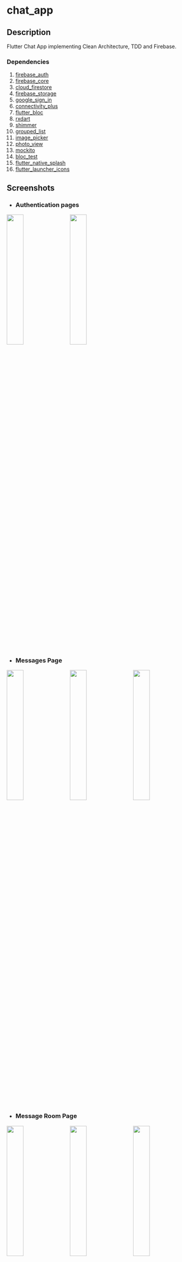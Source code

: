 # chat_app


## Description

Flutter Chat App implementing Clean Architecture, TDD and Firebase. 


### Dependencies


1. [firebase_auth](https://pub.dev/packages/firebase_auth)
1. [firebase_core](https://pub.dev/packages/firebase_core)
1. [cloud_firestore](https://pub.dev/packages/cloud_firestore)
1. [firebase_storage](https://pub.dev/packages/firebase_storage)
1. [google_sign_in](https://pub.dev/packages/google_sign_in)
1. [connectivity_plus](https://pub.dev/packages/connectivity_plus)
1. [flutter_bloc](https://pub.dev/packages/flutter_bloc)
1. [rxdart](https://pub.dev/packages/rxdart)
1. [shimmer](https://pub.dev/packages/shimmer)
1. [grouped_list](https://pub.dev/packages/grouped_list)
1. [image_picker](https://pub.dev/packages/image_picker)
1. [photo_view](https://pub.dev/packages/photo_view)
1. [mockito](https://pub.dev/packages/mockito)
1. [bloc_test](https://pub.dev/packages/bloc_test)
1. [flutter_native_splash](https://pub.dev/packages/flutter_native_splash)
1. [flutter_launcher_icons](https://pub.dev/packages/flutter_launcher_icons)






## Screenshots

* ### Authentication pages

<img src="https://user-images.githubusercontent.com/108250774/213899518-3bb8a05f-8059-43af-ab5a-7a3029f32a26.jpg?raw=false" width="30%"> &nbsp;&nbsp;&nbsp;
<img src="https://user-images.githubusercontent.com/108250774/213899520-c338c854-d565-435f-aed3-d3bcfda4806e.jpg?raw=false" width="30%">



* ### Messages Page

<img src="https://user-images.githubusercontent.com/108250774/213899536-a5d1d412-c65c-4ead-8388-4a506f4dc51d.jpg?raw=false" width="30%"> &nbsp;&nbsp;&nbsp;
<img src="https://user-images.githubusercontent.com/108250774/213899543-7b1e78c6-1430-461c-b6c6-419ab20c7b45.jpg?raw=false" width="30%"> &nbsp;&nbsp;&nbsp;
<img src="https://user-images.githubusercontent.com/108250774/213899544-4375e990-9655-4f28-9bf4-16d920e92998.jpg?raw=false" width="30%">



* ### Message Room Page

<img src="https://user-images.githubusercontent.com/108250774/213899531-588ef11f-d638-43e3-8f5b-0b14f19efc14.jpg?raw=false" width="30%"> &nbsp;&nbsp;&nbsp;
<img src="https://user-images.githubusercontent.com/108250774/213899522-642801f5-8baf-4326-b2fb-c44a559f52b4.jpg?raw=false" width="30%"> &nbsp;&nbsp;&nbsp;
<img src="https://user-images.githubusercontent.com/108250774/213899523-99994a26-c7ed-4222-a503-f40c6213fab2.jpg?raw=false" width="30%">



* ### Send Image Message

<img src="https://user-images.githubusercontent.com/108250774/213899528-2e155a8b-b9eb-4e39-aab3-9140191d3afc.jpg?raw=false" width="30%"> &nbsp;&nbsp;&nbsp;
<img src="https://user-images.githubusercontent.com/108250774/213899526-823143bc-0892-4275-849d-7b418a139efb.jpg?raw=false" width="30%">



* ### Friends Page

<img src="https://user-images.githubusercontent.com/108250774/213899533-42685123-7298-48ff-9806-cb1e0cce1f4c.jpg?raw=false" width="30%"> &nbsp;&nbsp;&nbsp;
<img src="https://user-images.githubusercontent.com/108250774/213899539-10d68e97-bb07-4ef1-9408-39a1e83899ed.jpg?raw=false" width="30%">



* ### User Account Page

<img src="https://user-images.githubusercontent.com/108250774/213899535-84e548a7-fd73-4ae5-ace3-d10dd8919942.jpg?raw=false" width="30%"> &nbsp;&nbsp;&nbsp;
<img src="https://user-images.githubusercontent.com/108250774/213899540-7b609730-8fef-4f43-8707-5eafbee98c91.jpg?raw=false" width="30%"> 



* ### Update User Page

<img src="https://user-images.githubusercontent.com/108250774/213899534-7397926a-d65b-4639-a5cf-71c334d622e5.jpg?raw=false" width="30%"> &nbsp;&nbsp;&nbsp; 
<img src="https://user-images.githubusercontent.com/108250774/213899541-3d294c38-9f44-4132-b7f4-256acb86557d.jpg?raw=false" width="30%">



* ### Search Page

<img src="https://user-images.githubusercontent.com/108250774/213899529-5b07bc00-ccae-4d97-96c7-a747112bbe83.jpg?raw=false" width="30%">



* ### Gallery Page

<img src="https://user-images.githubusercontent.com/108250774/213899521-87a059b9-08b4-4621-9f22-4d16abd53915.jpg?raw=false" width="30%">



* ### Native Splash Screen
<img src="https://user-images.githubusercontent.com/108250774/213899538-3ce785a0-026f-4751-a39e-a3236b1e92c5.jpg?raw=false" width="30%">


